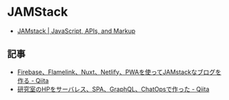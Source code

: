 # JAMStack

- [JAMstack | JavaScript, APIs, and Markup](https://jamstack.org/)

## 記事

- [Firebase、Flamelink、Nuxt、Netlify、PWAを使ってJAMstackなブログを作る - Qiita](https://qiita.com/miyaoka/items/9774f0250953da419a58)
- [研究室のHPをサーバレス、SPA、GraphQL、ChatOpsで作った - Qiita](https://qiita.com/asmsuechan/items/17f168f151346ac5cf65)